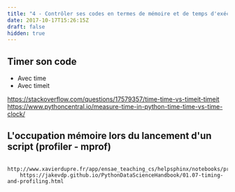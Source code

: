 ```yaml
---
title: "4 - Contrôler ses codes en termes de mémoire et de temps d'exécution"
date: 2017-10-17T15:26:15Z
draft: false
hidden: true
---
```


## Timer son code 

* Avec time
* Avec timeit

https://stackoverflow.com/questions/17579357/time-time-vs-timeit-timeit
https://www.pythoncentral.io/measure-time-in-python-time-time-vs-time-clock/

## L'occupation mémoire lors du lancement d'un script (profiler - mprof)

        http://www.xavierdupre.fr/app/ensae_teaching_cs/helpsphinx/notebooks/profiling_example.html
        https://jakevdp.github.io/PythonDataScienceHandbook/01.07-timing-and-profiling.html


